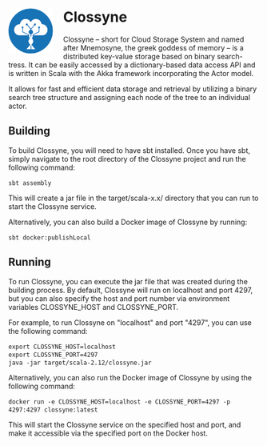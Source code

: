 <h1>
<img align="left" height="90" style="margin: 0 21px 12px 0;" src="https://github.com/chrisonntag/clossyne/raw/main/clossyne/docs/clossyne_small.png"> Clossyne
</h1>

Clossyne – short for Cloud Storage System and named after Mnemosyne, the greek goddess 
of memory – is a distributed key-value storage based on binary search-tress. 
It can be easily accessed by a dictionary-based data access API and is written in Scala with the Akka framework 
incorporating the Actor model.

It allows for fast and efficient data storage and retrieval by utilizing a binary search tree structure and 
assigning each node of the tree to an individual actor.

## Building
To build Clossyne, you will need to have sbt installed. Once you have sbt, simply navigate to the root directory of the Clossyne project and run the following command:

```
sbt assembly
```

This will create a jar file in the target/scala-x.x/ directory that you can run to start the Clossyne service.

Alternatively, you can also build a Docker image of Clossyne by running:

```
sbt docker:publishLocal
```

## Running
To run Clossyne, you can execute the jar file that was created during the building process. By default, Clossyne will run on localhost and port 4297, but you can also specify the host and port number via environment variables CLOSSYNE_HOST and CLOSSYNE_PORT.

For example, to run Clossyne on "localhost" and port "4297", you can use the following command:

```
export CLOSSYNE_HOST=localhost
export CLOSSYNE_PORT=4297
java -jar target/scala-2.12/clossyne.jar
```

Alternatively, you can also run the Docker image of Clossyne by using the following command:

```
docker run -e CLOSSYNE_HOST=localhost -e CLOSSYNE_PORT=4297 -p 4297:4297 clossyne:latest
```

This will start the Clossyne service on the specified host and port, and make it accessible via the specified port on the Docker host.